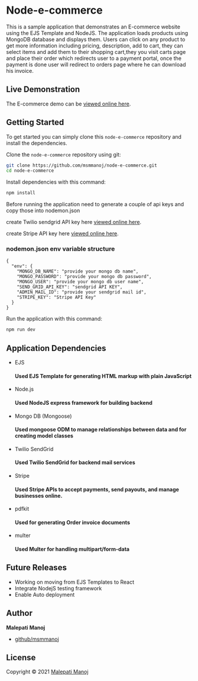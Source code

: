 # Node-e-commerce

This is a sample application that demonstrates an E-commerce website using the EJS Template and NodeJS. The application
loads products using MongoDB database and displays them. Users can click on any product to get more information
including pricing, description, add to cart, they can select items and add them to their shopping cart,they you visit
carts page and place their order which redirects user to a payment portal, once the payment is done user will redirect
to orders page where he can download his invoice.

## Live Demonstration

The E-commerce demo can be [viewed online here](https://ejs-node-e-commerce.herokuapp.com/).

## Getting Started

To get started you can simply clone this `node-e-commerce` repository and install the dependencies.

Clone the `node-e-commerce` repository using git:

```bash
git clone https://github.com/msmmanoj/node-e-commerce.git
cd node-e-commerce
```

Install dependencies with this command:

```bash
npm install
```
Before running the application need to generate a couple of api keys and copy those into nodemon.json 

create Twilio sendgrid API key here [viewed online here](https://app.sendgrid.com/).

create Stripe API key here [viewed online here](https://dashboard.stripe.com/).

### nodemon.json env variable structure

```
{
  "env": {
    "MONGO_DB_NAME": "provide your mongo db name",
    "MONGO_PASSWORD": "provide your mongo db password",
    "MONGO_USER": "provide your mongo db user name",
    "SEND_GRID_API_KEY": "sendgrid API KEY",
    "ADMIN_MAIL_ID": "provide your sendgrid mail id",
    "STRIPE_KEY": "Stripe API Key"
  }
}
```

Run the application with this command:
```bash
npm run dev
```

## Application Dependencies

* EJS
  #### Used EJS Template for generating HTML markup with plain JavaScript
* Node.js
  #### Used NodeJS express framework for building backend
* Mongo DB (Mongoose)
  #### Used mongoose ODM to manage relationships between data and for creating model classes
* Twilio SendGrid
  #### Used Twilio SendGrid for backend mail services
* Stripe
  #### Used Stripe APIs to accept payments, send payouts, and manage businesses online.
* pdfkit
  #### Used for generating Order invoice documents
* multer
  #### Used Multer for handling multipart/form-data

## Future Releases
* Working on moving from EJS Templates to React
* Integrate NodejS testing framework
* Enable Auto deployment

## Author

**Malepati Manoj**
* [github/msmmanoj](https://github.com/msmmanoj)

## License
Copyright © 2021 [Malepati Manoj](https://github.com/msmmanoj)
